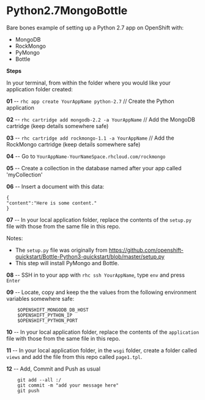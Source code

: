 Python2.7MongoBottle
======================================

Bare bones example of setting up a Python 2.7 app on OpenShift with:

- MongoDB
- RockMongo
- PyMongo
- Bottle

**Steps**

In your terminal, from within the folder where you would like your application folder created:  


**01** -- `rhc app create YourAppName python-2.7`   // Create the Python application

**02** -- `rhc cartridge add mongodb-2.2 -a YourAppName`   // Add the MongoDB cartridge (keep details somewhere safe)

**03** -- `rhc cartridge add rockmongo-1.1 -a YourAppName`   // Add the RockMongo cartridge (keep details somewhere safe)

**04** -- Go to `YourAppName-YourNameSpace.rhcloud.com/rockmongo`

**05** -- Create a collection in the database named after your app called 'myCollection'

**06** -- Insert a document with this data:


    {
    "content":"Here is some content."
    }


**07** -- In your local application folder, replace the contents of the `setup.py` file with those from the same file in this repo.

Notes:

- The `setup.py` file was originally from https://github.com/openshift-quickstart/Bottle-Python3-quickstart/blob/master/setup.py
- This step will install PyMongo and Bottle.

**08** -- SSH in to your app with `rhc ssh YourAppName`, type `env` and press `Enter`

**09** -- Locate, copy and keep the the values from the following environment variables somewhere safe:

        $OPENSHIFT_MONGODB_DB_HOST
        $OPENSHIFT_PYTHON_IP
        $OPENSHIFT_PYTHON_PORT

**10** -- In your local application folder, replace the contents of the `application` file with those from the same file in this repo.  

**11** -- In your local application folder, in the `wsgi` folder, create a folder called `views` and add the file from this repo called `page1.tpl`.  

**12** -- Add, Commit and Push as usual

        git add --all :/
        git commit -m "add your message here"
        git push
